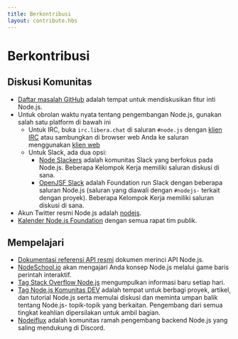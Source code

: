 ```yaml
---
title: Berkontribusi
layout: contribute.hbs
---
```


# Berkontribusi

## Diskusi Komunitas

* [Daftar masalah GitHub](https://github.com/nodejs/node/issues) adalah tempat untuk mendiskusikan fitur inti Node.js.
* Untuk obrolan waktu nyata tentang pengembangan Node.js, gunakan salah satu platform di bawah ini
  * Untuk IRC, buka `irc.libera.chat` di saluran `#node.js` dengan [klien IRC](https://en.wikipedia.org/wiki/Comparison_of_Internet_Relay_Chat_clients) atau sambungkan di browser web Anda ke saluran menggunakan [klien web](https://kiwiirc.com/nextclient/)
  * Untuk Slack, ada dua opsi:
    * [Node Slackers](https://www.nodeslackers.com/) adalah komunitas Slack yang berfokus pada Node.js. Beberapa Kelompok Kerja memiliki saluran diskusi di sana.
    * [OpenJSF Slack](https://slack-invite.openjsf.org/) adalah Foundation run Slack dengan beberapa saluran Node.js (saluran yang diawali dengan `#nodejs-` terkait dengan proyek). Beberapa Kelompok Kerja memiliki saluran diskusi di sana.
* Akun Twitter resmi Node.js adalah [nodejs](https://twitter.com/nodejs).
* [Kalender Node.js Foundation](https://nodejs.org/calendar) dengan semua rapat tim publik.

## Mempelajari

* [Dokumentasi referensi API resmi](https://nodejs.org/api/) dokumen merinci API Node.js.
* [NodeSchool.io](https://nodeschool.io/) akan mengajari Anda konsep Node.js melalui game baris perintah interaktif.
* [Tag Stack Overflow Node.js](https://stackoverflow.com/questions/tagged/node.js) mengumpulkan informasi baru setiap hari.
* [Tag Node.js Komunitas DEV](https://dev.to/t/node) adalah tempat untuk berbagi proyek, artikel, dan tutorial Node.js serta memulai diskusi dan meminta umpan balik tentang Node.js- topik-topik yang berkaitan. Pengembang dari semua tingkat keahlian dipersilakan untuk ambil bagian.
* [Nodeiflux](https://discordapp.com/invite/vUsrbjd) adalah komunitas ramah pengembang backend Node.js yang saling mendukung di Discord.
